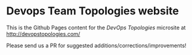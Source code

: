# Devops Team Topologies website

This is the Github Pages content for the _DevOps Topologies_ microsite at http://devopstopologies.com/

Please send us a PR for suggested additions/corrections/improvements!